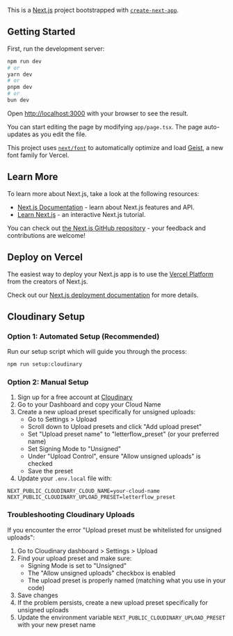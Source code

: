 This is a [Next.js](https://nextjs.org) project bootstrapped with [`create-next-app`](https://nextjs.org/docs/app/api-reference/cli/create-next-app).

## Getting Started

First, run the development server:

```bash
npm run dev
# or
yarn dev
# or
pnpm dev
# or
bun dev
```

Open [http://localhost:3000](http://localhost:3000) with your browser to see the result.

You can start editing the page by modifying `app/page.tsx`. The page auto-updates as you edit the file.

This project uses [`next/font`](https://nextjs.org/docs/app/building-your-application/optimizing/fonts) to automatically optimize and load [Geist](https://vercel.com/font), a new font family for Vercel.

## Learn More

To learn more about Next.js, take a look at the following resources:

- [Next.js Documentation](https://nextjs.org/docs) - learn about Next.js features and API.
- [Learn Next.js](https://nextjs.org/learn) - an interactive Next.js tutorial.

You can check out [the Next.js GitHub repository](https://github.com/vercel/next.js) - your feedback and contributions are welcome!

## Deploy on Vercel

The easiest way to deploy your Next.js app is to use the [Vercel Platform](https://vercel.com/new?utm_medium=default-template&filter=next.js&utm_source=create-next-app&utm_campaign=create-next-app-readme) from the creators of Next.js.

Check out our [Next.js deployment documentation](https://nextjs.org/docs/app/building-your-application/deploying) for more details.

## Cloudinary Setup

### Option 1: Automated Setup (Recommended)

Run our setup script which will guide you through the process:

```bash
npm run setup:cloudinary
```

### Option 2: Manual Setup

1. Sign up for a free account at [Cloudinary](https://cloudinary.com/)
2. Go to your Dashboard and copy your Cloud Name
3. Create a new upload preset specifically for unsigned uploads:
   - Go to Settings > Upload
   - Scroll down to Upload presets and click "Add upload preset"
   - Set "Upload preset name" to "letterflow_preset" (or your preferred name)
   - Set Signing Mode to "Unsigned"
   - Under "Upload Control", ensure "Allow unsigned uploads" is checked
   - Save the preset
4. Update your `.env.local` file with:

```
NEXT_PUBLIC_CLOUDINARY_CLOUD_NAME=your-cloud-name
NEXT_PUBLIC_CLOUDINARY_UPLOAD_PRESET=letterflow_preset
```

### Troubleshooting Cloudinary Uploads

If you encounter the error "Upload preset must be whitelisted for unsigned uploads":

1. Go to Cloudinary dashboard > Settings > Upload
2. Find your upload preset and make sure:
   - Signing Mode is set to "Unsigned"
   - The "Allow unsigned uploads" checkbox is enabled
   - The upload preset is properly named (matching what you use in your code)
3. Save changes
4. If the problem persists, create a new upload preset specifically for unsigned uploads
5. Update the environment variable `NEXT_PUBLIC_CLOUDINARY_UPLOAD_PRESET` with your new preset name
